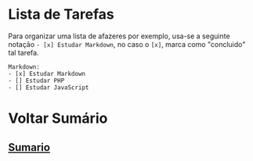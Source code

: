 # Lista de Tarefas
Para organizar uma lista de afazeres por exemplo, usa-se a seguinte notação `- [x] Estudar Markdown`, no caso o `[x]`, marca como "concluido" tal tarefa.

```
Markdown: 
- [x] Estudar Markdown
- [] Estudar PHP
- [] Estudar JavaScript
```

# Voltar Sumário
## [Sumario](0-Sumario)